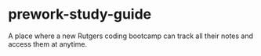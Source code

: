 # prework-study-guide
A place where a new Rutgers coding bootcamp can track all their notes and access them at anytime.
